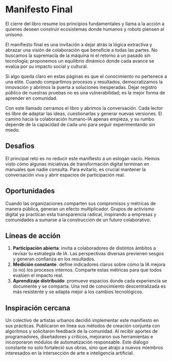# Manifesto Final

El cierre del libro resume los principios fundamentales y llama a la acción a quienes deseen construir ecosistemas donde humanos y robots piensen al unísono.

El manifiesto final es una invitación a dejar atrás la lógica extractiva y abrazar una visión de colaboración que beneficie a todas las partes. No buscamos la supremacía de la máquina ni el retorno a un pasado sin tecnología; proponemos un equilibrio dinámico donde cada avance se evalúa por su impacto social y cultural.

Si algo queda claro en estas páginas es que el conocimiento no pertenece a una elite. Cuando compartimos procesos y resultados, democratizamos la innovación y abrimos la puerta a soluciones inesperadas. Dejar registro público de nuestras pruebas no es una vulnerabilidad; es la mejor forma de aprender en comunidad.

Con este llamado cerramos el libro y abrimos la conversación. Cada lector es libre de adaptar las ideas, cuestionarlas y generar nuevas versiones. El camino hacia la colaboración humano-IA apenas empieza, y su rumbo depende de la capacidad de cada uno para seguir experimentando sin miedo.

## Desafios

El principal reto es no reducir este manifiesto a un eslogan vacío. Hemos visto cómo algunas iniciativas de transformación digital terminan en manuales que nadie consulta. Para evitarlo, es crucial mantener la conversación viva y abrir espacios de participación real.

## Oportunidades

Cuando las organizaciones comparten sus compromisos y métricas de manera pública, generan un efecto multiplicador. Grupos de activismo digital ya practican esta transparencia radical, inspirando a empresas y comunidades a sumarse a la construcción de un futuro colaborativo.

## Líneas de acción

1. **Participación abierta**: invita a colaboradores de distintos ámbitos a
   revisar tu estrategia de IA. Las perspectivas diversas previenen sesgos y
   generan confianza en los resultados.
2. **Medición constante**: define indicadores claros sobre cómo la IA mejora (o
   no) los procesos internos. Comparte estas métricas para que todos evalúen el
   impacto real.
3. **Aprendizaje distribuido**: promueve espacios donde cada experiencia se
   documente y se comparta. Una red de conocimiento descentralizada es más
   resistente y se adapta mejor a los cambios tecnológicos.

## Inspiración cercana

Un colectivo de artistas urbanos decidió implementar este manifiesto en sus
prácticas. Publicaron en línea sus métodos de creación conjunta con algoritmos y
solicitaron feedback de la comunidad. Al recibir aportes de programadores,
diseñadores y críticos, mejoraron sus herramientas e incorporaron módulos de
automatización responsable. Este diálogo constante no solo fortaleció sus
obras, sino que atrajo a nuevos miembros interesados en la intersección de arte
e inteligencia artificial.
